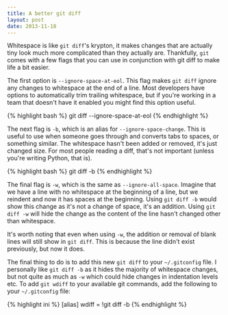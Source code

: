 ```yaml
---
title: A better git diff
layout: post
date: 2013-11-18
---
```


Whitespace is like `git diff`'s krypton, it makes changes that are actually tiny look much more complicated than they actually are. Thankfully, `git` comes with a few flags that you can use in conjunction with git diff to make life a bit easier.

The first option is `--ignore-space-at-eol`. This flag makes `git diff` ignore any changes to whitespace at the end of a line. Most developers have options to automatically trim trailing whitespace, but if you're working in a team that doesn't have it enabled you might find this option useful.

{% highlight bash %}
  git diff --ignore-space-at-eol
{% endhighlight %}

The next flag is `-b`, which is an alias for `--ignore-space-change`. This is useful to use when someone goes through and converts tabs to spaces, or something similar. The whitespace hasn't been added or removed, it's just changed size. For most people reading a diff, that's not important (unless you're writing Python, that is).

{% highlight bash %}
  git diff -b
{% endhighlight %}

The final flag is `-w`, which is the same as `--ignore-all-space`. Imagine that we have a line with no whitespace at the beginning of a line, but we reindent and now it has spaces at the beginning. Using `git diff -b` would show this change as it's not a change of space, it's an addition. Using `git diff -w` will hide the change as the content of the line hasn't changed other than whitespace.

It's worth noting that even when using `-w`, the addition or removal of blank lines will still show in `git diff`. This is because the line didn't exist previously, but now it does.

The final thing to do is to add this new `git diff` to your `~/.gitconfig` file. I personally like `git diff -b` as it hides the majority of whitespace changes, but not quite as much as `-w` which could hide changes in indentation levels etc. To add `git wdiff` to your available git commands, add the following to your `~/.gitconfig` file:

{% highlight ini %}
[alias]
    wdiff = !git diff -b
{% endhighlight %}
